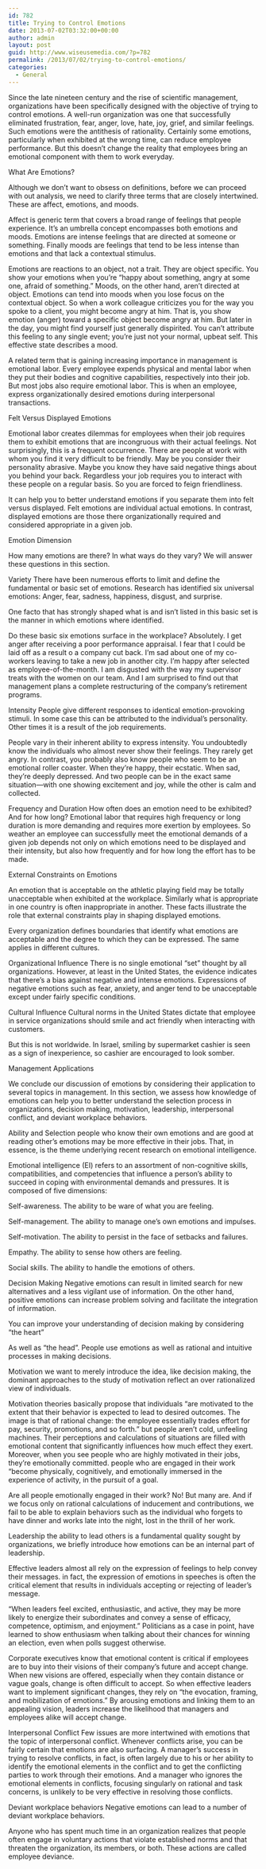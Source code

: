 ```yaml
---
id: 782
title: Trying to Control Emotions
date: 2013-07-02T03:32:00+00:00
author: admin
layout: post
guid: http://www.wiseusemedia.com/?p=782
permalink: /2013/07/02/trying-to-control-emotions/
categories:
  - General
---
```

Since the late nineteen century and the rise of scientific management, organizations have been specifically designed with the objective of trying to control emotions. A well-run organization was one that successfully eliminated frustration, fear, anger, love, hate, joy, grief, and similar feelings. Such emotions were the antithesis of rationality. Certainly some emotions, particularly when exhibited at the wrong time, can reduce employee performance. But this doesn&#8217;t change the reality that employees bring an emotional component with them to work everyday.

What Are Emotions?
  
Although we don’t want to obsess on definitions, before we can proceed with out analysis, we need to clarify three terms that are closely intertwined. These are affect, emotions, and moods.
  
Affect is generic term that covers a broad range of feelings that people experience. It&#8217;s an umbrella concept encompasses both emotions and moods. Emotions are intense feelings that are directed at someone or something. Finally moods are feelings that tend to be less intense than emotions and that lack a contextual stimulus.
  
Emotions are reactions to an object, not a trait. They are object specific. You show your emotions when you&#8217;re &#8220;happy about something, angry at some one, afraid of something.&#8221; Moods, on the other hand, aren&#8217;t directed at object. Emotions can tend into moods when you lose focus on the contextual object. So when a work colleague criticizes you for the way you spoke to a client, you might become angry at him. That is, you show emotion (anger) toward a specific object become angry at him. But later in the day, you might find yourself just generally dispirited. You can&#8217;t attribute this feeling to any single event; you&#8217;re just not your normal, upbeat self. This effective state describes a mood.
  
A related term that is gaining increasing importance in management is emotional labor. Every employee expends physical and mental labor when they put their bodies and cognitive capabilities, respectively into their job. But most jobs also require emotional labor. This is when an employee, express organizationally desired emotions during interpersonal transactions.

Felt Versus Displayed Emotions
  
Emotional labor creates dilemmas for employees when their job requires them to exhibit emotions that are incongruous with their actual feelings. Not surprisingly, this is a frequent occurrence. There are people at work with whom you find it very difficult to be friendly. May be you consider their personality abrasive. Maybe you know they have said negative things about you behind your back. Regardless your job requires you to interact with these people on a regular basis. So you are forced to feign friendliness.
  
It can help you to better understand emotions if you separate them into felt versus displayed. Felt emotions are individual actual emotions. In contrast, displayed emotions are those there organizationally required and considered appropriate in a given job.

Emotion Dimension
  
How many emotions are there? In what ways do they vary? We will answer these questions in this section.

Variety There have been numerous efforts to limit and define the fundamental or basic set of emotions. Research has identified six universal emotions: Anger, fear, sadness, happiness, disgust, and surprise.
  
One facto that has strongly shaped what is and isn&#8217;t listed in this basic set is the manner in which emotions where identified.
  
Do these basic six emotions surface in the workplace? Absolutely. I get anger after receiving a poor performance appraisal. I fear that I could be laid off as a result o a company cut back. I&#8217;m sad about one of my co-workers leaving to take a new job in another city. I&#8217;m happy after selected as employee-of-the-month. I am disgusted with the way my supervisor treats with the women on our team. And I am surprised to find out that management plans a complete restructuring of the company’s retirement programs.

Intensity People give different responses to identical emotion-provoking stimuli. In some case this can be attributed to the individual’s personality. Other times it is a result of the job requirements.
  
People vary in their inherent ability to express intensity. You undoubtedly know the individuals who almost never show their feelings. They rarely get angry. In contrast, you probably also know people who seem to be an emotional roller coaster. When they’re happy, their ecstatic. When sad, they’re deeply depressed. And two people can be in the exact same situation—with one showing excitement and joy, while the other is calm and collected.

Frequency and Duration How often does an emotion need to be exhibited? And for how long? Emotional labor that requires high frequency or long duration is more demanding and requires more exertion by employees. So weather an employee can successfully meet the emotional demands of a given job depends not only on which emotions need to be displayed and their intensity, but also how frequently and for how long the effort has to be made.

External Constraints on Emotions
  
An emotion that is acceptable on the athletic playing field may be totally unacceptable when exhibited at the workplace. Similarly what is appropriate in one country is often inappropriate in another. These facts illustrate the role that external constraints play in shaping displayed emotions.
  
Every organization defines boundaries that identify what emotions are acceptable and the degree to which they can be expressed. The same applies in different cultures.

Organizational Influence There is no single emotional “set” thought by all organizations. However, at least in the United States, the evidence indicates that there’s a bias against negative and intense emotions. Expressions of negative emotions such as fear, anxiety, and anger tend to be unacceptable except under fairly specific conditions.

Cultural Influence Cultural norms in the United States dictate that employee in service organizations should smile and act friendly when interacting with customers.
  
But this is not worldwide. In Israel, smiling by supermarket cashier is seen as a sign of inexperience, so cashier are encouraged to look somber.

Management Applications
  
We conclude our discussion of emotions by considering their application to several topics in management. In this section, we assess how knowledge of emotions can help you to better understand the selection process in organizations, decision making, motivation, leadership, interpersonal conflict, and deviant workplace behaviors.

Ability and Selection people who know their own emotions and are good at reading other’s emotions may be more effective in their jobs. That, in essence, is the theme underlying recent research on emotional intelligence.
  
Emotional intelligence (EI) refers to an assortment of non-cognitive skills, compatibilities, and competencies that influence a person’s ability to succeed in coping with environmental demands and pressures. It is composed of five dimensions:

Self-awareness. The ability to be ware of what you are feeling.
  
Self-management. The ability to manage one’s own emotions and impulses.
  
Self-motivation. The ability to persist in the face of setbacks and failures.
  
Empathy. The ability to sense how others are feeling.
  
Social skills. The ability to handle the emotions of others.

Decision Making Negative emotions can result in limited search for new alternatives and a less vigilant use of information. On the other hand, positive emotions can increase problem solving and facilitate the integration of information.
  
You can improve your understanding of decision making by considering “the heart”
  
As well as “the head”. People use emotions as well as rational and intuitive processes in making decisions.

Motivation we want to merely introduce the idea, like decision making, the dominant approaches to the study of motivation reflect an over rationalized view of individuals.
  
Motivation theories basically propose that individuals &#8220;are motivated to the extent that their behavior is expected to lead to desired outcomes. The image is that of rational change: the employee essentially trades effort for pay, security, promotions, and so forth.&#8221; but people aren&#8217;t cold, unfeeling machines. Their perceptions and calculations of situations are filled with emotional content that significantly influences how much effect they exert. Moreover, when you see people who are highly motivated in their jobs, they&#8217;re emotionally committed. people who are engaged in their work &#8220;become physically, cognitively, and emotionally immersed in the experience of activity, in the pursuit of a goal.
  
Are all people emotionally engaged in their work? No! But many are. And if we focus only on rational calculations of inducement and contributions, we fail to be able to explain behaviors such as the individual who forgets to have dinner and works late into the night, lost in the thrill of her work.

Leadership the ability to lead others is a fundamental quality sought by organizations, we briefly introduce how emotions can be an internal part of leadership.
  
Effective leaders almost all rely on the expression of feelings to help convey their messages. in fact, the expression of emotions in speeches is often the critical element that results in individuals accepting or rejecting of leader&#8217;s message.
  
&#8220;When leaders feel excited, enthusiastic, and active, they may be more likely to energize their subordinates and convey a sense of efficacy, competence, optimism, and enjoyment.&#8221; Politicians as a case in point, have learned to show enthusiasm when talking about their chances for winning an election, even when polls suggest otherwise.
  
Corporate executives know that emotional content is critical if employees are to buy into their visions of their company&#8217;s future and accept change. When new visions are offered, especially when they contain distance or vague goals, change is often difficult to accept. So when effective leaders want to implement significant changes, they rely on &#8220;the evocation, framing, and mobilization of emotions.&#8221; By arousing emotions and linking them to an appealing vision, leaders increase the likelihood that managers and employees alike will accept change.

Interpersonal Conflict Few issues are more intertwined with emotions that the topic of interpersonal conflict. Whenever conflicts arise, you can be fairly certain that emotions are also surfacing. A manager&#8217;s success in trying to resolve conflicts, in fact, is often largely due to his or her ability to identify the emotional elements in the conflict and to get the conflicting parties to work through their emotions. And a manager who ignores the emotional elements in conflicts, focusing singularly on rational and task concerns, is unlikely to be very effective in resolving those conflicts.

Deviant workplace behaviors Negative emotions can lead to a number of deviant workplace behaviors.
  
Anyone who has spent much time in an organization realizes that people often engage in voluntary actions that violate established norms and that threaten the organization, its members, or both. These actions are called employee deviance.